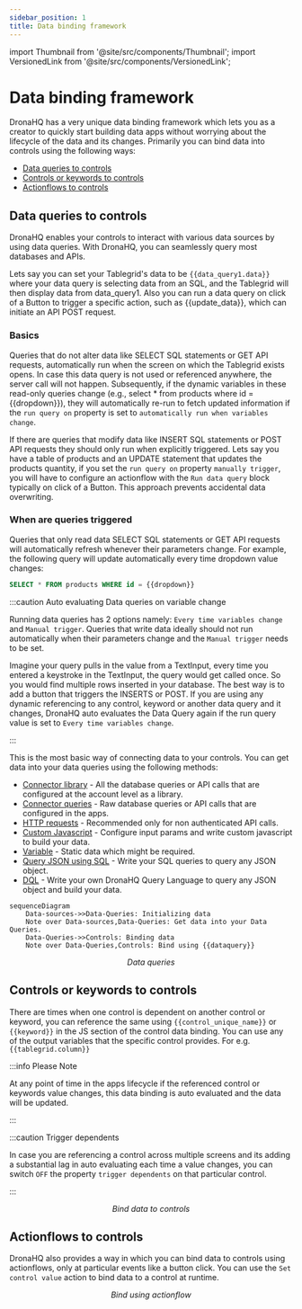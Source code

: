 ```yaml
---
sidebar_position: 1
title: Data binding framework
---
```


import Thumbnail from '@site/src/components/Thumbnail';
import VersionedLink from '@site/src/components/VersionedLink';

# Data binding framework

DronaHQ has a very unique data binding framework which lets you as a creator to quickly start building data apps without worrying about the lifecycle of the data and its changes. Primarily you can bind data into controls using the following ways:

- [Data queries to controls](../data-binding-framework/#data-queries-to-controls)
- [Controls or keywords to controls](../data-binding-framework/#controls-or-keywords-to-controls)
- [Actionflows to controls](../data-binding-framework/#actionflows-to-controls)

## Data queries to controls

DronaHQ enables your controls to interact with various data sources by using data queries. With DronaHQ, you can seamlessly query most databases and APIs.

Lets say you can set your Tablegrid's data to be ``{{data_query1.data}}`` where your data query is selecting data from an SQL, and the Tablegrid will then display data from data_query1. Also you can run a data query on click of a Button to trigger a specific action, such as {{update_data}}, which can initiate an API POST request.

### Basics
Queries that do not alter data like SELECT SQL statements or GET API requests, automatically run when the screen on which the Tablegrid exists opens. In case this data query is not used or referenced anywhere, the server call will not happen. Subsequently, if the dynamic variables in these read-only queries change (e.g., select * from products where id = {{dropdown}}), they will automatically re-run to fetch updated information if the `run query on` property is set to `automatically run when variables change`.

If there are queries that modify data like INSERT SQL statements or POST API requests they should only run when explicitly triggered. Lets say you have a table of products and an UPDATE statement that updates the products quantity, if you set the `run query on` property `manually trigger`, you will have to configure an actionflow with the `Run data query` block typically on click of a Button. This approach prevents accidental data overwriting.

### When are queries triggered
Queries that only read data SELECT SQL statements or GET API requests will automatically refresh whenever their parameters change. For example, the following query will update automatically every time dropdown value changes: 
```sql
SELECT * FROM products WHERE id = {{dropdown}}
```

:::caution Auto evaluating Data queries on variable change

Running data queries has 2 options namely: `Every time variables change` and `Manual trigger`.
Queries that write data ideally should not run automatically when their parameters change and the `Manual trigger` needs to be set.

Imagine your query pulls in the value from a TextInput, every time you entered a keystroke in the TextInput, the query would get called once. So you would find multiple rows inserted in your database. The best way is to add a button that triggers the INSERTS or POST.
If you are using any dynamic referencing to any control, keyword or another data query and it changes, DronaHQ auto evaluates the Data Query again if the run query value is set to `Every time variables change`.

:::

This is the most basic way of connecting data to your controls. You can get data into your data queries using the following methods:

- [Connector library](../data-queries/connector-library) - All the database queries or API calls that are configured at the account level as a library.
- [Connector queries](../data-queries/connector-queries) - Raw database queries or API calls that are configured in the apps.
- [HTTP requests](../data-queries/http-requests-curl) - Recommended only for non authenticated API calls.
- [Custom Javascript](../data-queries/custom-js) - Configure input params and write custom javascript to build your data.
- [Variable](../data-queries/variable) - Static data which might be required.
- [Query JSON using SQL](../data-queries/query-json-using-sql) - Write your SQL queries to query any JSON object.
- [DQL](../data-queries/dronahq-query-language) - Write your own DronaHQ Query Language to query any JSON object and build your data.



```mermaid
sequenceDiagram
	Data-sources->>Data-Queries: Initializing data
    Note over Data-sources,Data-Queries: Get data into your Data Queries.
	Data-Queries->>Controls: Binding data
    Note over Data-Queries,Controls: Bind using {{dataquery}}
  ```

<figure>
  <Thumbnail src="/img/binding-data/dataqueries.png" alt="dataqueries" width='100%'/>
  <figcaption align = "center"><i>Data queries</i></figcaption>
</figure>

## Controls or keywords to controls

There are times when one control is dependent on another control or keyword, you can reference the same using `{{control_unique_name}}` or `{{keyword}}` in the JS section of the control data binding. You can use any of the output variables that the specific control provides. For e.g. `{{tablegrid.column}}`

:::info Please Note

At any point of time in the apps lifecycle if the referenced control or keywords value changes, this data binding is auto evaluated and the data will be updated. 

:::

:::caution Trigger dependents

In case you are referencing a control across multiple screens and its adding a substantial lag in auto evaluating each time a value changes, you can switch `OFF` the property `trigger dependents` on that particular control.

:::

<figure>
  <Thumbnail src="/img/binding-data/control-binding.png" alt="Bind to controls" width='100%'/>
  <figcaption align = "center"><i>Bind data to controls</i></figcaption>
</figure>

## Actionflows to controls

DronaHQ also provides a way in which you can bind data to controls using actionflows, only at particular events like a button click. You can use the `Set control value` action to bind data to a control at runtime. 

<figure>
  <Thumbnail src="/img/binding-data/actionflow.png" alt="Bind using actionflow" width='100%'/>
  <figcaption align = "center"><i>Bind using actionflow</i></figcaption>
</figure>